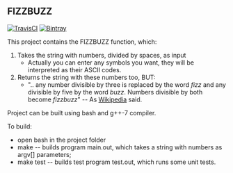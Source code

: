 ## FIZZBUZZ

[![TravisCI](https://travis-ci.org/muromirg/fizzbuzz.svg?branch=master)](https://travis-ci.org/muromirg/fizzbuzz) [![Bintray](https://img.shields.io/bintray/v/helloo/fizzbuzzz/fizzbuzz_main.svg?maxAge=2592000)](https://bintray.com/helloo/fizzbuzzz/fizzbuzz_main)

This project contains the FIZZBUZZ function, which:
1) Takes the string with numbers, divided by spaces, as input
	- Actually you can enter any symbols you want, they will be interpreted as their ASCII codes.
2) Returns the string with these numbers too, BUT:
	- ".. any number divisible by three is replaced by the word *fizz*
	   and any divisible by five by the word *buzz*. 
	   Numbers divisible by both become *fizzbuzz*" -- As [Wikipedia](https://en.wikipedia.org/wiki/Fizz_buzz) said.

Project can be built using bash and g++-7 compiler.

To build: 
- open bash in the project folder
- make 	    -- builds program main.out, which takes a string with numbers as argv[] parameters;
- make test -- builds test program test.out, which runs some unit tests.
